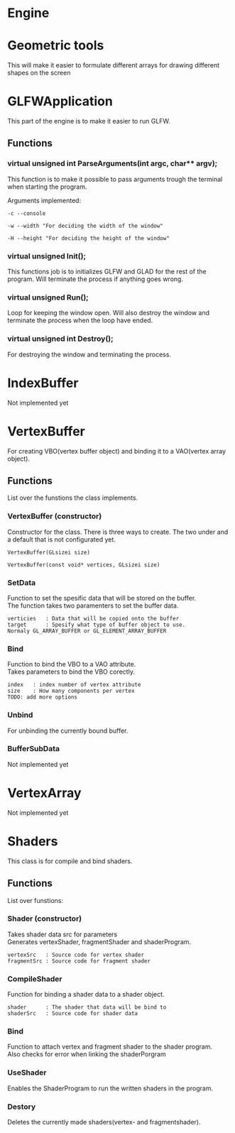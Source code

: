 # Engine

# Geometric tools
This will make it easier to formulate different arrays for drawing different shapes on the screen

# GLFWApplication
This part of the engine is to make it easier to run GLFW.

## Functions 

### virtual unsigned int ParseArguments(int argc, char** argv);
This function is to make it possible to pass arguments trough the terminal when starting the program.

Arguments implemented:
```
-c --console

-w --width "For deciding the width of the window"

-H --height "For deciding the height of the window"
```

### virtual unsigned Init();
This functions job is to initializes GLFW and GLAD for the rest of the program. Will terminate the process if anything goes wrong.

### virtual unsigned Run();
Loop for keeping the window open. Will also destroy the window and terminate the process when the loop have ended.

### virtual unsigned int Destroy();
For destroying the window and terminating the process.

# IndexBuffer
Not implemented yet

# VertexBuffer
For creating VBO(vertex buffer object) and binding it to a VAO(vertex array object).

## Functions
List over the funstions the class implements.

### VertexBuffer (constructor)
Constructor for the class. There is three ways to create. The two under and a default that is not configurated yet. 

```
VertexBuffer(GLsizei size)

VertexBuffer(const void* vertices, GLsizei size)
```

### SetData
Function to set the spesific data that will be stored on the buffer. <br>
The function takes two paramenters to set the buffer data.
```
verticies	: Data that will be copied onto the buffer
target		: Spesify what type of buffer object to use.                Normaly GL_ARRAY_BUFFER or GL_ELEMENT_ARRAY_BUFFER
```

### Bind
Function to bind the VBO to a VAO attribute. <br>
Takes parameters to bind the VBO corectly.
```
index	: index number of vertex attribute
size	: How many components per vertex
TODO: add more options
``` 

### Unbind
For unbinding the currently bound buffer.

### BufferSubData
Not implemented yet

# VertexArray
Not implemented yet

# Shaders
This class is for compile and bind shaders.

## Functions 
List over funstions:

### Shader (constructor)
Takes shader data src for parameters<br>
Generates vertexShader, fragmentShader and shaderProgram.
```
vertexSrc	: Source code for vertex shader
fragmentSrc	: Source code for fragment shader
```

### CompileShader
Function for binding a shader data to a shader object.

```
shader		: The shader that data will be bind to
shaderSrc	: Source code for shader data
```

### Bind
Function to attach vertex and fragment shader to the shader program.<br>
Also checks for error when linking the shaderPorgram 

### UseShader
Enables the ShaderProgram to run the written shaders in the program.

### Destory
Deletes the currently made shaders(vertex- and fragmentshader).